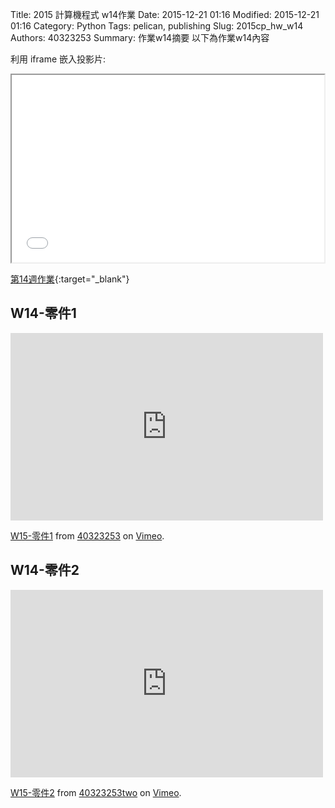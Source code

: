 Title: 2015 計算機程式 w14作業
Date: 2015-12-21 01:16
Modified: 2015-12-21 01:16
Category: Python
Tags: pelican, publishing
Slug: 2015cp_hw_w14
Authors: 40323253
Summary: 作業w14摘要
以下為作業w14內容

利用 iframe 嵌入投影片:

<iframe src="40323253_cp_w14.html" width="500" height="300"></iframe>

[第14週作業](40323253_cp_w14.html){:target="_blank"}

<h2>W14-零件1</h2>
<iframe src="https://player.vimeo.com/video/150092381" width="500" height="300" frameborder="0" webkitallowfullscreen mozallowfullscreen allowfullscreen></iframe> <p><a href="https://vimeo.com/150092381">W15-零件1</a> from <a href="https://vimeo.com/user44939680">40323253</a> on <a href="https://vimeo.com">Vimeo</a>.</p>
<h2>W14-零件2</h2>
<iframe src="https://player.vimeo.com/video/150467531" width="500" height="300" frameborder="0" webkitallowfullscreen mozallowfullscreen allowfullscreen></iframe> <p><a href="https://vimeo.com/150467531">W15-零件2</a> from <a href="https://vimeo.com/user45426766">40323253two</a> on <a href="https://vimeo.com">Vimeo</a>.</p>